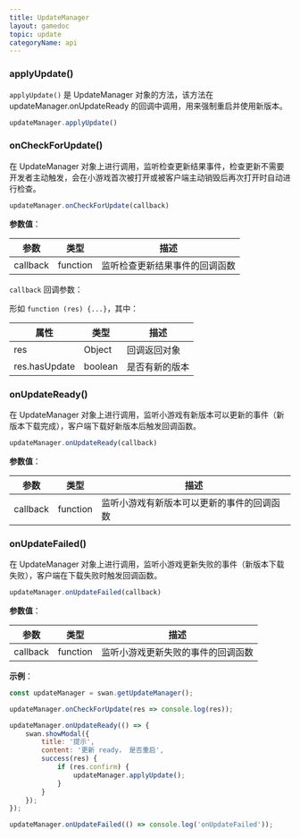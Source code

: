 ```yaml
---
title: UpdateManager
layout: gamedoc
topic: update
categoryName: api
---
```


### applyUpdate()

`applyUpdate()` 是 UpdateManager 对象的方法，该方法在 updateManager.onUpdateReady 的回调中调用，用来强制重启并使用新版本。

```js
updateManager.applyUpdate()
```

### onCheckForUpdate()

在 UpdateManager 对象上进行调用，监听检查更新结果事件，检查更新不需要开发者主动触发，会在小游戏首次被打开或被客户端主动销毁后再次打开时自动进行检查。

```js
updateManager.onCheckForUpdate(callback)
```

**参数值**：

|参数|类型|描述|
|-|-|-|
|callback|function|监听检查更新结果事件的回调函数|

`callback` 回调参数：

形如 `function (res) {...}`，其中：

|属性|类型|描述|
|-|-|-|
|res|Object|回调返回对象|
|res.hasUpdate|boolean|是否有新的版本|

### onUpdateReady()

在 UpdateManager 对象上进行调用，监听小游戏有新版本可以更新的事件（新版本下载完成），客户端下载好新版本后触发回调函数。

```js
updateManager.onUpdateReady(callback)
```

**参数值**：

|参数|类型|描述|
|-|-|-|
|callback|function|监听小游戏有新版本可以更新的事件的回调函数|

### onUpdateFailed()

在 UpdateManager 对象上进行调用，监听小游戏更新失败的事件（新版本下载失败），客户端在下载失败时触发回调函数。

```js
updateManager.onUpdateFailed(callback)
```

**参数值**：

|参数|类型|描述|
|-|-|-|
|callback|function|监听小游戏更新失败的事件的回调函数|

**示例**：

```js
const updateManager = swan.getUpdateManager();

updateManager.onCheckForUpdate(res => console.log(res));

updateManager.onUpdateReady(() => {
    swan.showModal({
        title: '提示',
        content: '更新 ready， 是否重启',
        success(res) {
            if (res.confirm) {
                updateManager.applyUpdate();
            }
        }
    });
});

updateManager.onUpdateFailed(() => console.log('onUpdateFailed'));
```

